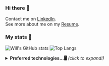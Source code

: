 ### Hi there 👋

Contact me on
[LinkedIn](https://www.linkedin.com/in/will-marcio).
<br>
See more about me on my 
[Resume](https://will-site-76600.firebaseapp.com/).
<br>
### My stats 🎯
![Will's GitHub stats](https://github-readme-stats.vercel.app/api?username=w1ll-dev&layout=compact&show_icons=true&theme=algolia&hide=stars)
![Top Langs](https://github-readme-stats.vercel.app/api/top-langs/?username=w1ll-dev&layout=compact&theme=algolia)
<br>
<details>
  <summary><b>Preferred technologies...🖥</b> <i>(click to expand!)</i> </summary>
  <details>
    <summary>
      <img 
        src='https://raw.githubusercontent.com/devicons/devicon/master/icons/react/react-original.svg'
        width='40'
        height='40'
       />
      <i>(click to expand!)</i>
    </summary>
    <p>
      With the react framework I build responsive applications following design patterns and that can use various types of features such as authentication, simultaneous update of data for various users, consumption of rest api, etc.
    </p>
  </details>
  I currently work as a <b>smarttv developer</b> at <b>Mirakulo</b> software. Together with the Globo network television we built and currently maintain      <b>Globoplay</b> for smarttv, one of the most used applications in the country.
</details>
